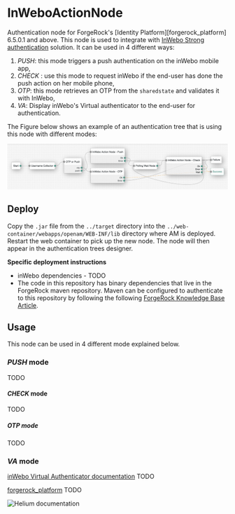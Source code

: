 <!--
 * The contents of this file are subject to the terms of the Common Development and
 * Distribution License (the License). You may not use this file except in compliance with the
 * License.
 *
 * You can obtain a copy of the License at legal/CDDLv1.0.txt. See the License for the
 * specific language governing permission and limitations under the License.
 *
 * When distributing Covered Software, include this CDDL Header Notice in each file and include
 * the License file at legal/CDDLv1.0.txt. If applicable, add the following below the CDDL
 * Header, with the fields enclosed by brackets [] replaced by your own identifying
 * information: "Portions copyright [year] [name of copyright owner]".
 *
 * Copyright 2020 ForgeRock AS.
-->

# InWeboActionNode
Authentication node for ForgeRock's [Identity Platform][forgerock_platform] 6.5.0.1 and above. 
This node is used to integrate with [InWebo Strong authentication](https://www.inwebo.com/) 
solution.
It can be used in 4 different ways: 
1. *PUSH*: this mode triggers a push authentication on the inWebo mobile app, 
2. *CHECK* : use this mode to request inWebo if the end-user has done the push action on her mobile
phone, 
3. *OTP*: this mode retrieves an OTP from the `sharedstate` and validates it with InWebo, 
4. *VA*: Display inWebo's Virtual authenticator to the end-user for authentication.

The Figure below shows an example of an authentication tree that is using this node with different
modes: 
 
![inWeboExampleTree](./inWeboExampleTree.png)

## Deploy
Copy the `.jar` file from the `../target` directory into the 
`../web-container/webapps/openam/WEB-INF/lib` directory where AM is deployed.
Restart the web container to pick up the new node.
The node will then appear in the authentication trees designer.

**Specific deployment instructions**

- inWebo dependencies - TODO
- The code in this repository has binary dependencies that live in the ForgeRock maven repository.
Maven can be configured to authenticate to this repository by following the following 
[ForgeRock Knowledge Base Article](https://backstage.forgerock.com/knowledge/kb/article/a74096897).

## Usage
This node can be used in 4 different mode explained below.
### *PUSH* mode
TODO
#### *CHECK* mode
TODO
##### *OTP* mode
TODO
### *VA* mode
[inWebo Virtual Authenticator documentation](https://inwebo.atlassian.net/wiki/spaces/DOCS/pages/1687770/Quickstart+inWebo+Virtual+Authenticator)
TODO

[forgerock_platform](https://www.forgerock.com/platform/)
TODO 

![Helium documentation](https://api.media.atlassian.com/file/16b58e75-7fec-4294-9213-de7f1f2d84f6/binary?token=eyJhbGciOiJIUzI1NiJ9.eyJpc3MiOiJjMGM0NjlhNC1hMDcyLTQyZTYtYmMwNi04MzNhOTcwYjE2OWEiLCJhY2Nlc3MiOnsidXJuOmZpbGVzdG9yZTpmaWxlOjE2YjU4ZTc1LTdmZWMtNDI5NC05MjEzLWRlN2YxZjJkODRmNiI6WyJyZWFkIl19LCJleHAiOjE1OTI0MDI3MjYsIm5iZiI6MTU5MjMxOTc0Nn0.Lqp-cDbIgh4WLjPQU4-1-xaaGCgHJhlVxN8ZKdipxqk&client=c0c469a4-a072-42e6-bc06-833a970b169a&name=Mode2HE.png&max-age=2940&width=604&height=400)